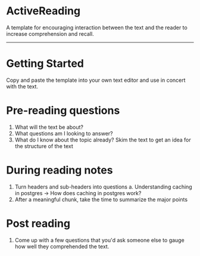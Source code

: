 # ActiveReading

A template for encouraging interaction between the text and the reader to increase comprehension and recall.

---

# Getting Started
Copy and paste the template into your own text editor and use in concert with the text.


# Pre-reading questions
1. What will the text be about?
2. What questions am I looking to answer?
3. What do I know about the topic already?
Skim the text to get an idea for the structure of the text


# During reading notes
1. Turn headers and sub-headers into questions
	a. Understanding caching in postgres -> How does caching in postgres work?
2. After a meaningful chunk, take the time to summarize the major points

# Post reading
1. Come up with a few questions that you'd ask someone else to gauge how well they comprehended the text.


